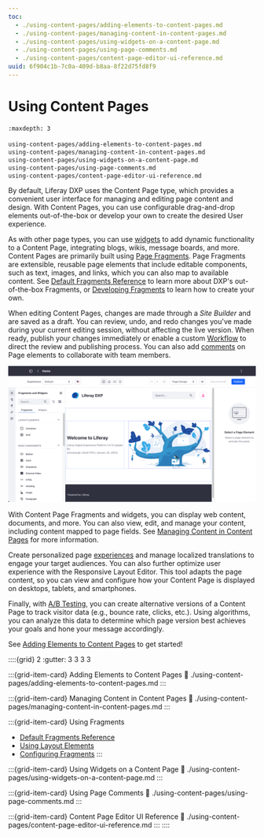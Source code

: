 ```yaml
---
toc:
  - ./using-content-pages/adding-elements-to-content-pages.md
  - ./using-content-pages/managing-content-in-content-pages.md
  - ./using-content-pages/using-widgets-on-a-content-page.md
  - ./using-content-pages/using-page-comments.md
  - ./using-content-pages/content-page-editor-ui-reference.md
uuid: 6f904c1b-7c0a-409d-b8aa-8f22d75fd8f9
---
```

# Using Content Pages

```{toctree}
:maxdepth: 3

using-content-pages/adding-elements-to-content-pages.md
using-content-pages/managing-content-in-content-pages.md
using-content-pages/using-widgets-on-a-content-page.md
using-content-pages/using-page-comments.md
using-content-pages/content-page-editor-ui-reference.md
```

By default, Liferay DXP uses the Content Page type, which provides a convenient user interface for managing and editing page content and design. With Content Pages, you can use configurable drag-and-drop elements out-of-the-box or develop your own to create the desired User experience.

As with other page types, you can use [widgets](./using-content-pages/using-widgets-on-a-content-page.md) to add dynamic functionality to a Content Page, integrating blogs, wikis, message boards, and more. Content Pages are primarily built using [Page Fragments](./page-fragments-and-widgets/using-fragments.md). Page Fragments are extensible, reusable page elements that include editable components, such as text, images, and links, which you can also map to available content. See [Default Fragments Reference](./page-fragments-and-widgets/using-fragments/default-fragments-reference.md) to learn more about DXP's out-of-the-box Fragments, or [Developing Fragments](../developer-guide/developing-page-fragments/developing-fragments-intro.md) to learn how to create your own.

When editing Content Pages, changes are made through a *Site Builder* and are saved as a draft. You can review, undo, and redo changes you've made during your current editing session, without affecting the live version. When ready, publish your changes immediately or enable a custom [Workflow](../../process-automation/workflow/introduction-to-workflow.md) to direct the review and publishing process. You can also add [comments](./using-content-pages/using-page-comments.md) on Page elements to collaborate with team members.

![When editing Content Pages, all changes are made to Content Pages through a Site Builder.](./using-content-pages/images/01.png)

With Content Page Fragments and widgets, you can display web content, documents, and more. You can also view, edit, and manage your content, including content mapped to page fields. See [Managing Content in Content Pages](./using-content-pages/managing-content-in-content-pages.md) for more information.

Create personalized page [experiences](../personalizing-site-experience/experience-personalization/content-page-personalization.md) and manage localized translations to engage your target audiences. You can also further optimize user experience with the Responsive Layout Editor. This tool adapts the page content, so you can view and configure how your Content Page is displayed on desktops, tablets, and smartphones.

Finally, with [A/B Testing](../optimizing-sites/ab-testing/ab-testing.md), you can create alternative versions of a Content Page to track visitor data (e.g., bounce rate, clicks, etc.). Using algorithms, you can analyze this data to determine which page version best achieves your goals and hone your message accordingly.

See [Adding Elements to Content Pages](./using-content-pages/adding-elements-to-content-pages.md) to get started!

::::{grid} 2
:gutter: 3 3 3 3

:::{grid-item-card} Adding Elements to Content Pages
:link: ./using-content-pages/adding-elements-to-content-pages.md
:::

:::{grid-item-card} Managing Content in Content Pages
:link: ./using-content-pages/managing-content-in-content-pages.md
:::

:::{grid-item-card} Using Fragments

* [Default Fragments Reference](./page-fragments-and-widgets/using-fragments/default-fragments-reference.md)
* [Using Layout Elements](./page-fragments-and-widgets/using-fragments/using-layout-elements.md)
* [Configuring Fragments](./page-fragments-and-widgets/using-fragments/configuring-fragments.md)
:::

:::{grid-item-card} Using Widgets on a Content Page
:link: ./using-content-pages/using-widgets-on-a-content-page.md
:::

:::{grid-item-card} Using Page Comments
:link: ./using-content-pages/using-page-comments.md
:::

:::{grid-item-card} Content Page Editor UI Reference
:link: ./using-content-pages/content-page-editor-ui-reference.md
:::
::::
